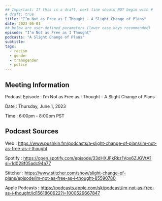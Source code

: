 ```yaml
---
## Important: If this is a draft, next line should NOT begin with #
# draft: true
title: "I’m Not as Free as I Thought - A Slight Change of Plans"
date: 2023-06-01
## below are user-defined parameters (lower case keys recommended)
episode: "I’m Not as Free as I Thought"
podcasts: "A Slight Change of Plans"
subtitle:
tags:
  - racism
  - gender
  - transgender
  - police
---
```


## Meeting Information

Podcast Episode
:   I’m Not as Free as I Thought - A Slight Change of Plans

Date
:   Thursday, June 1, 2023

Time
:   6:00pm - 8:00pm PST

## Podcast Sources

Web
:   https://www.pushkin.fm/podcasts/a-slight-change-of-plans/im-not-as-free-as-i-thought

Spotify
:   https://open.spotify.com/episode/33dHXJFkRkz1Vpx6ZJGVtA?si=1d028f05adc94a77

Stitcher
:   https://www.stitcher.com/show/slight-change-of-plans/episode/im-not-as-free-as-i-thought-85590780

Apple Podcasts
:   https://podcasts.apple.com/sk/podcast/im-not-as-free-as-i-thought/id1561860622?i=1000529667847

